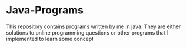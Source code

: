 # Java-Programs

This repository contains programs written by me in java. They are either solutions to online programming questions or other programs that I implemented to learn some concept
